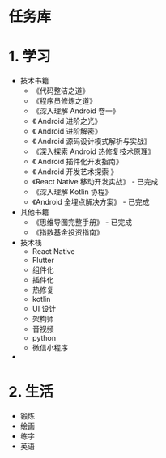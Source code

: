 # 任务库

# 1. 学习

* 技术书籍
  * 《代码整洁之道》
  * 《程序员修炼之道》
  * 《深入理解 Android 卷一》
  * 《 Android 进阶之光》
  * 《 Android 进阶解密》
  * 《 Android 源码设计模式解析与实战》
  * 《深入探索 Android 热修复技术原理》
  * 《 Android 插件化开发指南》
  * 《 Android 开发艺术探索 》
  * 《React Native 移动开发实战》 - 已完成
  * 《深入理解 Kotlin 协程》
  * 《Android 全埋点解决方案》 - 已完成
* 其他书籍
  * 《思维导图完整手册》 - 已完成
  * 《指数基金投资指南》
* 技术栈
  * React Native
  * Flutter
  * 组件化
  * 插件化
  * 热修复
  * kotlin
  * UI 设计
  * 架构师
  * 音视频
  * python
  * 微信小程序
* 

# 2. 生活

* 锻炼
* 绘画
* 练字
* 英语